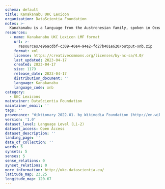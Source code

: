 ```yaml
---
schema: default
title: Kanakanabu UKC Lexicon
organization: DataScientia Foundation
notes: >-
  Kanakanabu is a language from the Austronesian family, spoken in Oceania. The UKC Lexicon of Kanakanabu is represented as a lexico-semantic network. It consists of words, word senses, synsets, as well as sense-level and synset-level relationships.
resources:
  - name: Kanakanabu UKC Lexicon LMF format
    url: >-
      resources/e96acdbf-c309-40e4-94e2-fd27b401e620/output-xnb.zip
    format: xml
    license: https://creativecommons.org/licenses/by-nc-sa/4.0/
    last_updated: 2023-04-17
    created: 2023-04-17
    size: 1179
    release_date: 2023-04-17
    distribution_document: ''
    language: Kanakanabu
    language_code: xnb
category:
  - UKC Lexicons
maintainer: DataScientia Foundation
maintainer_email: ''
tags: ''
provenance: 'Wiktionary 2022.01. by Wikimedia Foundation (http://en.wiktionary.org); CogNet 2.1 by Khuyagbaatar Batsuren, National University of Mongolia (http://cognet.ukc.disi.unitn.it); Princeton WordNet 2.1 by Princeton University (https://wordnet.princeton.edu)'
version: '1.0'
dataset_level: Language Level (L1-2)
dataset_access: Open Access
dataset_description: ''
landing_page: ''
date_of_collection: ''
words: 5
synsets: 5
senses: 5
sense_relations: 0
synset_relations: 0
more_information: http://ukc.datascientia.eu/
latitude_map: 23.25
longitude_map: 120.67
---
```

